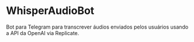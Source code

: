 # WhisperAudioBot
 Bot para Telegram para transcrever áudios enviados pelos usuários usando a API da OpenAI via Replicate.
